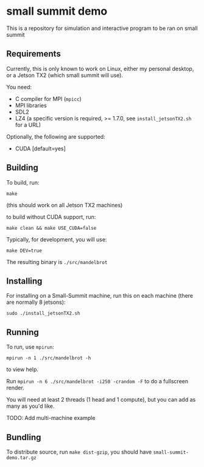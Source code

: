 # small summit demo

This is a repository for simulation and interactive program to be ran on small summit

## Requirements

Currently, this is only known to work on Linux, either my personal desktop, or a Jetson TX2 (which small summit will use).

You need:

  * C compiler for MPI (`mpicc`)
  * MPI libraries
  * SDL2
  * LZ4 (a specific version is required, >= 1.7.0, see `install_jetsonTX2.sh` for a URL)

Optionally, the following are supported:

 * CUDA [default=yes]


## Building

To build, run:

`make`

(this should work on all Jetson TX2 machines)

to build without CUDA support, run:

`make clean && make USE_CUDA=false`

Typically, for development, you will use:

`make DEV=true`

The resulting binary is `./src/mandelbrot`

## Installing

For installing on a Small-Summit machine, run this on each machine (there are normally 8 jetsons):

`sudo ./install_jetsonTX2.sh`


## Running

To run, use `mpirun`:

`mpirun -n 1 ./src/mandelbrot -h`

to view help.


Run `mpirun -n 6 ./src/mandelbrot -i250 -crandom -F` to do a fullscreen render.

You will need at least 2 threads (1 head and 1 compute), but you can add as many as you'd like.

TODO: Add multi-machine example


## Bundling

To distribute source, run `make dist-gzip`, you should have `small-summit-demo.tar.gz`










